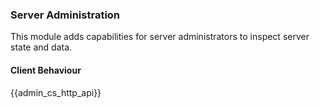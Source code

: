 ### Server Administration

This module adds capabilities for server administrators to inspect
server state and data.

#### Client Behaviour

{{admin\_cs\_http\_api}}
